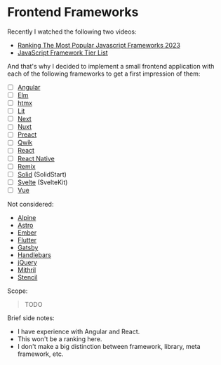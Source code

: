 # Frontend Frameworks

Recently I watched the following two videos:

- [Ranking The Most Popular Javascript Frameworks 2023](https://www.youtube.com/watch?v=ZRT5UAuDvYQ)
- [JavaScript Framework Tier List](https://www.youtube.com/watch?v=WJRf7dh5Zws)

And that's why I decided to implement a small frontend application with each of the following frameworks to get a first impression of them:

- [ ] [Angular](https://angular.io/)
- [ ] [Elm](https://elm-lang.org/)
- [ ] [htmx](https://htmx.org/)
- [ ] [Lit](https://lit.dev/)
- [ ] [Next](https://nextjs.org/)
- [ ] [Nuxt](https://nuxt.com/)
- [ ] [Preact](https://preactjs.com/)
- [ ] [Qwik](https://www.qwik.dev/)
- [ ] [React](https://react.dev/)
- [ ] [React Native](https://reactnative.dev/)
- [ ] [Remix](https://remix.run/)
- [ ] [Solid](https://www.solidjs.com/) (SolidStart)
- [ ] [Svelte](https://svelte.dev/) (SvelteKit)
- [ ] [Vue](https://vuejs.org/)

Not considered:

- [Alpine](https://alpinejs.dev/)
- [Astro](https://astro.build/)
- [Ember](https://emberjs.com/)
- [Flutter](https://flutter.dev/)
- [Gatsby](https://www.gatsbyjs.com/)
- [Handlebars](https://handlebarsjs.com/)
- [jQuery](https://jquery.com/)
- [Mithril](https://mithril.js.org/)
- [Stencil](https://stenciljs.com/)

Scope:

> TODO

Brief side notes:

- I have experience with Angular and React.
- This won't be a ranking here.
- I don't make a big distinction between framework, library, meta framework, etc.

